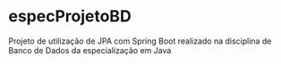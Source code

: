 # especProjetoBD
Projeto de utilização de JPA com Spring Boot realizado na disciplina de Banco de Dados da especialização em Java
